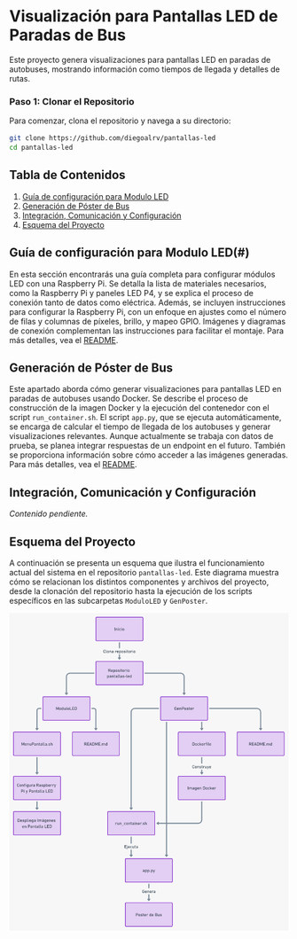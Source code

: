 # Visualización para Pantallas LED de Paradas de Bus

Este proyecto genera visualizaciones para pantallas LED en paradas de autobuses, mostrando información como tiempos de llegada y detalles de rutas.

### Paso 1: Clonar el Repositorio

Para comenzar, clona el repositorio y navega a su directorio:

```bash
git clone https://github.com/diegoalrv/pantallas-led
cd pantallas-led
```

## Tabla de Contenidos
1. [Guía de configuración para Modulo LED](#guia-de-configuración-para-modulo-led)
2. [Generación de Póster de Bus](#generación-de-póster-de-bus)
3. [Integración, Comunicación y Configuración](#integración-comunicación-y-configuración)
4. [Esquema del Proyecto](#esquema-del-proyecto)

## Guía de configuración para Modulo LED(#)
En esta sección encontrarás una guía completa para configurar módulos LED con una Raspberry Pi. Se detalla la lista de materiales necesarios, como la Raspberry Pi y paneles LED P4, y se explica el proceso de conexión tanto de datos como eléctrica. Además, se incluyen instrucciones para configurar la Raspberry Pi, con un enfoque en ajustes como el número de filas y columnas de píxeles, brillo, y mapeo GPIO. Imágenes y diagramas de conexión complementan las instrucciones para facilitar el montaje.
Para más detalles, vea el [README](./ModuloLED/README.md).

## Generación de Póster de Bus
Este apartado aborda cómo generar visualizaciones para pantallas LED en paradas de autobuses usando Docker. Se describe el proceso de construcción de la imagen Docker y la ejecución del contenedor con el script ```run_container.sh```. El script ```app.py```, que se ejecuta automáticamente, se encarga de calcular el tiempo de llegada de los autobuses y generar visualizaciones relevantes. Aunque actualmente se trabaja con datos de prueba, se planea integrar respuestas de un endpoint en el futuro. También se proporciona información sobre cómo acceder a las imágenes generadas.
Para más detalles, vea el [README](./GenPoster/README.md).

## Integración, Comunicación y Configuración
*Contenido pendiente.*

## Esquema del Proyecto

A continuación se presenta un esquema que ilustra el funcionamiento actual del sistema en el repositorio `pantallas-led`. Este diagrama muestra cómo se relacionan los distintos componentes y archivos del proyecto, desde la clonación del repositorio hasta la ejecución de los scripts específicos en las subcarpetas `ModuloLED` y `GenPoster`.

![Esquema de Funcionamiento del Repositorio pantallas-led](./esquema-repo.png)

